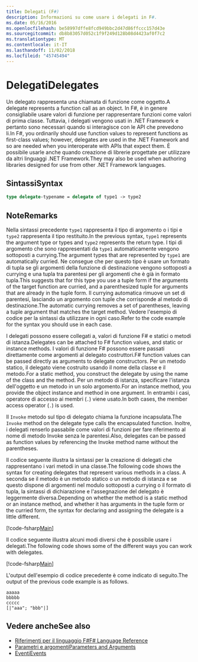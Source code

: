 ```yaml
---
title: Delegati (F#)
description: Informazioni su come usare i delegati in F#.
ms.date: 05/16/2016
ms.openlocfilehash: be58997dffe8fcd949bbc2d47d86ffccc157d43e
ms.sourcegitcommit: db8b83057d052c1f9f249d128b08d4423af0f7c2
ms.translationtype: MT
ms.contentlocale: it-IT
ms.lasthandoff: 11/02/2018
ms.locfileid: "45745494"
---
```

# <a name="delegates"></a><span data-ttu-id="2c6a8-103">Delegati</span><span class="sxs-lookup"><span data-stu-id="2c6a8-103">Delegates</span></span>

<span data-ttu-id="2c6a8-104">Un delegato rappresenta una chiamata di funzione come oggetto.</span><span class="sxs-lookup"><span data-stu-id="2c6a8-104">A delegate represents a function call as an object.</span></span> <span data-ttu-id="2c6a8-105">In F#, è in genere consigliabile usare valori di funzione per rappresentare funzioni come valori di prima classe. Tuttavia, i delegati vengono usati in .NET Framework e pertanto sono necessari quando si interagisce con le API che prevedono li.</span><span class="sxs-lookup"><span data-stu-id="2c6a8-105">In F#, you ordinarily should use function values to represent functions as first-class values; however, delegates are used in the .NET Framework and so are needed when you interoperate with APIs that expect them.</span></span> <span data-ttu-id="2c6a8-106">È possibile usarle anche quando creazione di librerie progettate per utilizzare da altri linguaggi .NET Framework.</span><span class="sxs-lookup"><span data-stu-id="2c6a8-106">They may also be used when authoring libraries designed for use from other .NET Framework languages.</span></span>

## <a name="syntax"></a><span data-ttu-id="2c6a8-107">Sintassi</span><span class="sxs-lookup"><span data-stu-id="2c6a8-107">Syntax</span></span>

```fsharp
type delegate-typename = delegate of type1 -> type2
```

## <a name="remarks"></a><span data-ttu-id="2c6a8-108">Note</span><span class="sxs-lookup"><span data-stu-id="2c6a8-108">Remarks</span></span>

<span data-ttu-id="2c6a8-109">Nella sintassi precedente `type1` rappresenta il tipo di argomento o i tipi e `type2` rappresenta il tipo restituito.</span><span class="sxs-lookup"><span data-stu-id="2c6a8-109">In the previous syntax, `type1` represents the argument type or types and `type2` represents the return type.</span></span> <span data-ttu-id="2c6a8-110">I tipi di argomento che sono rappresentati da `type1` automaticamente vengono sottoposti a currying.</span><span class="sxs-lookup"><span data-stu-id="2c6a8-110">The argument types that are represented by `type1` are automatically curried.</span></span> <span data-ttu-id="2c6a8-111">Ne consegue che per questo tipo è usare un formato di tupla se gli argomenti della funzione di destinazione vengono sottoposti a currying e una tupla tra parentesi per gli argomenti che è già in formato tupla.</span><span class="sxs-lookup"><span data-stu-id="2c6a8-111">This suggests that for this type you use a tuple form if the arguments of the target function are curried, and a parenthesized tuple for arguments that are already in the tuple form.</span></span> <span data-ttu-id="2c6a8-112">Il currying automatica rimuove un set di parentesi, lasciando un argomento con tuple che corrisponde al metodo di destinazione.</span><span class="sxs-lookup"><span data-stu-id="2c6a8-112">The automatic currying removes a set of parentheses, leaving a tuple argument that matches the target method.</span></span> <span data-ttu-id="2c6a8-113">Vedere l'esempio di codice per la sintassi da utilizzare in ogni caso.</span><span class="sxs-lookup"><span data-stu-id="2c6a8-113">Refer to the code example for the syntax you should use in each case.</span></span>

<span data-ttu-id="2c6a8-114">I delegati possono essere collegati a, valori di funzione F# e statici o metodi di istanza.</span><span class="sxs-lookup"><span data-stu-id="2c6a8-114">Delegates can be attached to F# function values, and static or instance methods.</span></span> <span data-ttu-id="2c6a8-115">I valori di funzione F# possono essere passati direttamente come argomenti al delegato costruttori.</span><span class="sxs-lookup"><span data-stu-id="2c6a8-115">F# function values can be passed directly as arguments to delegate constructors.</span></span> <span data-ttu-id="2c6a8-116">Per un metodo statico, il delegato viene costruito usando il nome della classe e il metodo.</span><span class="sxs-lookup"><span data-stu-id="2c6a8-116">For a static method, you construct the delegate by using the name of the class and the method.</span></span> <span data-ttu-id="2c6a8-117">Per un metodo di istanza, specificare l'istanza dell'oggetto e un metodo in un solo argomento.</span><span class="sxs-lookup"><span data-stu-id="2c6a8-117">For an instance method, you provide the object instance and method in one argument.</span></span> <span data-ttu-id="2c6a8-118">In entrambi i casi, operatore di accesso ai membri (`.`) viene usato.</span><span class="sxs-lookup"><span data-stu-id="2c6a8-118">In both cases, the member access operator (`.`) is used.</span></span>

<span data-ttu-id="2c6a8-119">Il `Invoke` metodo sul tipo di delegato chiama la funzione incapsulata.</span><span class="sxs-lookup"><span data-stu-id="2c6a8-119">The `Invoke` method on the delegate type calls the encapsulated function.</span></span> <span data-ttu-id="2c6a8-120">Inoltre, i delegati renserlo passabile come valori di funzioni per fare riferimento al nome di metodo Invoke senza le parentesi.</span><span class="sxs-lookup"><span data-stu-id="2c6a8-120">Also, delegates can be passed as function values by referencing the Invoke method name without the parentheses.</span></span>

<span data-ttu-id="2c6a8-121">Il codice seguente illustra la sintassi per la creazione di delegati che rappresentano i vari metodi in una classe.</span><span class="sxs-lookup"><span data-stu-id="2c6a8-121">The following code shows the syntax for creating delegates that represent various methods in a class.</span></span> <span data-ttu-id="2c6a8-122">A seconda se il metodo è un metodo statico o un metodo di istanza e se questo dispone di argomenti nel modulo sottoposti a currying o il formato di tupla, la sintassi di dichiarazione e l'assegnazione del delegato è leggermente diversa.</span><span class="sxs-lookup"><span data-stu-id="2c6a8-122">Depending on whether the method is a static method or an instance method, and whether it has arguments in the tuple form or the curried form, the syntax for declaring and assigning the delegate is a little different.</span></span>

[!code-fsharp[Main](../../../samples/snippets/fsharp/lang-ref-2/snippet4201.fs)]

<span data-ttu-id="2c6a8-123">Il codice seguente illustra alcuni modi diversi che è possibile usare i delegati.</span><span class="sxs-lookup"><span data-stu-id="2c6a8-123">The following code shows some of the different ways you can work with delegates.</span></span>

[!code-fsharp[Main](../../../samples/snippets/fsharp/lang-ref-2/snippet4202.fs)]

<span data-ttu-id="2c6a8-124">L'output dell'esempio di codice precedente è come indicato di seguito.</span><span class="sxs-lookup"><span data-stu-id="2c6a8-124">The output of the previous code example is as follows.</span></span>

```console
aaaaa
bbbbb
ccccc
[|"aaa"; "bbb"|]
```

## <a name="see-also"></a><span data-ttu-id="2c6a8-125">Vedere anche</span><span class="sxs-lookup"><span data-stu-id="2c6a8-125">See also</span></span>

- [<span data-ttu-id="2c6a8-126">Riferimenti per il linguaggio F#</span><span class="sxs-lookup"><span data-stu-id="2c6a8-126">F# Language Reference</span></span>](index.md)
- [<span data-ttu-id="2c6a8-127">Parametri e argomenti</span><span class="sxs-lookup"><span data-stu-id="2c6a8-127">Parameters and Arguments</span></span>](parameters-and-arguments.md)
- [<span data-ttu-id="2c6a8-128">Eventi</span><span class="sxs-lookup"><span data-stu-id="2c6a8-128">Events</span></span>](members/events.md)
